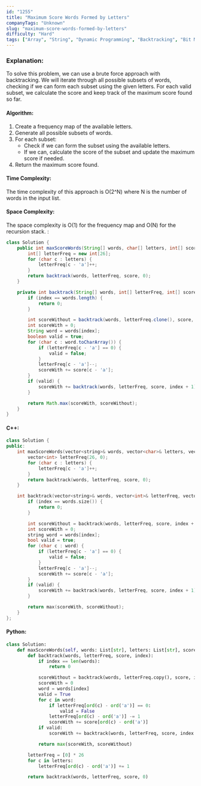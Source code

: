 ```yaml
---
id: "1255"
title: "Maximum Score Words Formed by Letters"
companyTags: "Unknown"
slug: "maximum-score-words-formed-by-letters"
difficulty: "Hard"
tags: ["Array", "String", "Dynamic Programming", "Backtracking", "Bit Manipulation", "Bitmask"]
---
```


### Explanation:
To solve this problem, we can use a brute force approach with backtracking. We will iterate through all possible subsets of words, checking if we can form each subset using the given letters. For each valid subset, we calculate the score and keep track of the maximum score found so far.

#### Algorithm:
1. Create a frequency map of the available letters.
2. Generate all possible subsets of words.
3. For each subset:
   - Check if we can form the subset using the available letters.
   - If we can, calculate the score of the subset and update the maximum score if needed.
4. Return the maximum score found.

#### Time Complexity:
The time complexity of this approach is O(2^N) where N is the number of words in the input list.

#### Space Complexity:
The space complexity is O(1) for the frequency map and O(N) for the recursion stack.
:
```java
class Solution {
    public int maxScoreWords(String[] words, char[] letters, int[] score) {
        int[] letterFreq = new int[26];
        for (char c : letters) {
            letterFreq[c - 'a']++;
        }
        return backtrack(words, letterFreq, score, 0);
    }

    private int backtrack(String[] words, int[] letterFreq, int[] score, int index) {
        if (index == words.length) {
            return 0;
        }

        int scoreWithout = backtrack(words, letterFreq.clone(), score, index + 1);
        int scoreWith = 0;
        String word = words[index];
        boolean valid = true;
        for (char c : word.toCharArray()) {
            if (letterFreq[c - 'a'] == 0) {
                valid = false;
            }
            letterFreq[c - 'a']--;
            scoreWith += score[c - 'a'];
        }
        if (valid) {
            scoreWith += backtrack(words, letterFreq, score, index + 1);
        }

        return Math.max(scoreWith, scoreWithout);
    }
}
```

#### C++:
```cpp
class Solution {
public:
    int maxScoreWords(vector<string>& words, vector<char>& letters, vector<int>& score) {
        vector<int> letterFreq(26, 0);
        for (char c : letters) {
            letterFreq[c - 'a']++;
        }
        return backtrack(words, letterFreq, score, 0);
    }

    int backtrack(vector<string>& words, vector<int>& letterFreq, vector<int>& score, int index) {
        if (index == words.size()) {
            return 0;
        }

        int scoreWithout = backtrack(words, letterFreq, score, index + 1);
        int scoreWith = 0;
        string word = words[index];
        bool valid = true;
        for (char c : word) {
            if (letterFreq[c - 'a'] == 0) {
                valid = false;
            }
            letterFreq[c - 'a']--;
            scoreWith += score[c - 'a'];
        }
        if (valid) {
            scoreWith += backtrack(words, letterFreq, score, index + 1);
        }

        return max(scoreWith, scoreWithout);
    }
};
```

#### Python:
```python
class Solution:
    def maxScoreWords(self, words: List[str], letters: List[str], score: List[int]) -> int:
        def backtrack(words, letterFreq, score, index):
            if index == len(words):
                return 0

            scoreWithout = backtrack(words, letterFreq.copy(), score, index + 1)
            scoreWith = 0
            word = words[index]
            valid = True
            for c in word:
                if letterFreq[ord(c) - ord('a')] == 0:
                    valid = False
                letterFreq[ord(c) - ord('a')] -= 1
                scoreWith += score[ord(c) - ord('a')]
            if valid:
                scoreWith += backtrack(words, letterFreq, score, index + 1)

            return max(scoreWith, scoreWithout)

        letterFreq = [0] * 26
        for c in letters:
            letterFreq[ord(c) - ord('a')] += 1

        return backtrack(words, letterFreq, score, 0)
```